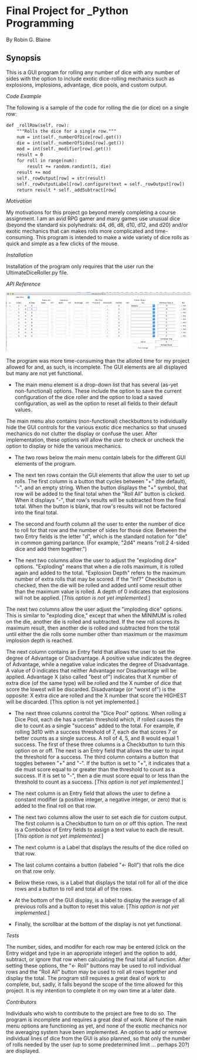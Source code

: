 # Final Project for _Python Programming

By Robin G. Blaine

## Synopsis

This is a GUI program for rolling any number of dice with any number of sides with the option to include exotic dice-rolling mechanics such as explosions, implosions, advantage, dice pools, and custom output.

*Code Example*

The following is a sample of the code for rolling the die (or dice) on a single row:

    def _rollRow(self, row):
        """Rolls the dice for a single row."""
        num = int(self._numberOfDice[row].get())
        die = int(self._numberOfSides[row].get())
        mod = int(self._modifier[row].get())
        result = 0
        for roll in range(num):
            result += random.randint(1, die)
        result += mod
        self._rowOutput[row] = str(result)
        self._rowOutputLabel[row].configure(text = self._rowOutput[row])
        return result * self._addSubtract[row]

*Motivation*

My motivations for this project go beyond merely completing a course assignment. I am an avid RPG gamer and many games use unusual dice (beyond the standard six polyhedrals: d4, d6, d8, d10, d12, and d20) and/or exotic mechanics that can makes rolls more complicated and time-consuming.  This program is intended to make a wide variety of dice rolls as quick and simple as a few clicks of the mouse.

*Installation*

Installation of the program only requires that the user run the UltimateDiceRoller.py file.

*API Reference*

![sreenshot](https://github.com/Blaine-Rob5000/STECH-Python/blob/_Python-Final-Project-Code/GUI.png)

The program was more time-consuming than the alloted time for my project allowed for and, as such, is incomplete.  The GUI elements are all displayed but many are not yet functional.  

- The main menu element is a drop-down list that has several (as-yet non-functional) options.  These include the option to save the current configuration of the dice roller and the option to load a saved configuration, as well as the option to reset all fields to their default values.

The main menu also contains (non-functional) checkbuttons to individually hide the GUI controls for the various exotic dice mechanics so that unused mechanics do not clutter the display or confuse the user.  After implementation, these options will allow the user to check or uncheck the option to display or hide the various mechanics.

- The two rows below the main menu contain labels for the different GUI elements of the program.

- The next ten rows contain the GUI elements that allow the user to set up rolls.  The first column is a button that cycles between "+" (the default), "-", and an empty string.  When the button displays the "+" symbol, that row will be added to the final total when the "Roll All" button is clicked.  When it displays "-", that row's results will be subtracted from the final total.  When the button is blank, that row's results will not be factored into the final total.

- The second and fourth column all the user to enter the number of dice to roll for that row and the number of sides for those dice.  Between the two Entry fields is the letter "d", which is the standard notation for "die" in common gaming parlance.  (For example, "2d4" means "roll 2 4-sided dice and add them together.")

- The next two columns allow the user to adjust the "exploding dice" options.  "Exploding" means that when a die rolls maximum, it is rolled again and added to the total.  "Explosion Depth" refers to the maximum number of extra rolls that may be scored.  If the "Inf?" Checkbutton is checked, then the die will be rolled and added until some result other than the maximum value is rolled.  A depth of 0 indicates that explosions will not be applied.
[*This option is not yet implemented.*]


The next two columns allow the user adjust the "imploding dice" options.  This is similar to "exploding dice," except that when the MINIMUM is rolled on the die, another die is rolled and subtracted.  If the new roll scores its maximum result, then another die is rolled and subtracted from the total until either the die rolls some number other than maximum or the maximum implosion depth is reached.

The next column contains an Entry field that allows the user to set the degree of Advantage or Disadvantage.  A positive value indicates the degree of Advantage, while a negative value indicates the degree of Disadvantage.  A value of 0 indicates that neither Advantage nor Disadvantage will be applied.  Advantage X (also called "best of") indicates that X number of extra dice (of the same type) will be rolled and the X number of dice that score the lowest will be discarded.  Disadvantage (or "worst of") is the opposite:  X extra dice are rolled and the X number that score the HIGHEST will be discarded.
[This option is not yet implemented.]
 
 
- The next three columns control the "Dice Pool" options.  When rolling a Dice Pool, each die has a certain threshold which, if rolled causes the die to count as a single "success" added to the total.  For example, if rolling 3d10 with a success threshold of 7, each die that scores 7 or better counts as a single success.  A roll of 4, 5, and 8 would equal 1 success.  The first of these three columns is a Checkbutton to turn this option on or off.  The next is an Entry field that allows the user to input the threshold for a success.  The third column contains a button that toggles between "+" and "-".  If the button is set to "+", it indicates that a die must score equal to or greater than the threshold to count as a success.  If it is set to "-", then a die must score equal to or less than the threshold to count as a success.
[*This option is not yet implemented.*]
 
- The next column is an Entry field that allows the user to define a constant modifier (a positive integer, a negative integer, or zero) that is added to the final roll on that row.
 
- The next two columns allow the user to set each die for custom output.  The first column is a Checkbutton to turn on or off this option.  The next is a Combobox of Entry fields to assign a text value to each die result.
[*This option is not yet implemented.*]


- The next column is a Label that displays the results of the dice rolled on that row.

- The last column contains a button (labeled "<- Roll") that rolls the dice on that row only.

- Below these rows, is a Label that displays the total roll for all of the dice rows and a button to roll and total all of the rows.

- At the bottom of the GUI display, is a label to display the average of all previous rolls and a button to reset this value.
[*This option is not yet implemented.*]

- Finally, the scrollbar at the bottom of the display is not yet functional.


*Tests*

The number, sides, and modifer for each row may be entered (click on the Entry widget and type in an appropriate integer) and the option to add, subtract, or ignore that row when calculating the final total all function.  After setting these options, the "<- Roll" buttons may be used to roll individual rows and the "Roll All" button may be used to roll all rows together and display the total.  The program still requires a great deal of work to complete, but, sadly, it falls beyond the scope of the time allowed for this project.  It is my intention to complete it on my own time at a later date.

*Contributors*

Individuals who wish to contribute to the project are free to do so. The program is incomplete and requires a great deal of work.  None of the main menu options are functioning as yet, and none of the exotic mechanics nor the averaging system have been implemented.  An option to add or remove individual lines of dice from the GUI is also planned, so that only the  number of rolls needed by the user (up to some predetermined limit ... perhaps 20?) are displayed.
